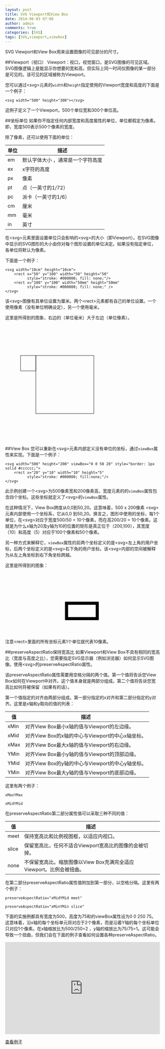 ```yaml
---
layout: post
title: SVG Viewport和View Box
date: 2014-06-03 07:08
author: admin
comments: true
categories: [SVG]
tags: [SVG,viewport,viewbox]
---
```

 
SVG Viewport和View Box用来设置图像的可见部分的尺寸。

##Viewport（视口）
Viewport：视口，视觉窗口，是SVG图像的可见区域。SVG图像逻辑上是能显示你想要的宽和高，但实际上同一时间仅图像的某一部分是可见的。该可见的区域被称为Viewport。

您可以通过&lt;svg&gt;元素的`width`和`height`指定使用的Viewport宽度和高度的下面是一个例子：

	<svg width="500" height="300"></svg>

这例子定义了一个Viewport，500个单位宽和300个单位高。

##坐标单位
如果你不指定任何内部宽度和高度属性的单位，单位都假定为像素。即，宽度500表示500个像素的宽度。

除了像素，还可以使用下面的单位：

单位 | 描述
----|-----
em	 |默认字体大小 ，通常是一个字符高度
ex	 |x字符的高度
px	 |像素
pt	 |点（一英寸的1/72）
pc	 |派卡（一英寸的1/6）
cm	 |厘米
mm	 |毫米
in	 |英寸

在&lt;svg&gt;元素里面设置单位只会影响的&lt;svg&gt;的大小（即Viewport）。在SVG图像中显示的SVG图形的大小由你对每个图形设置的单位决定。如果没有指定单位，各单位将默认为像素。

下面是一个例子：

	<svg width="10cm" height="10cm">
	    <rect x="50" y="100" width="50" height="50"
	          style="stroke: #000000; fill: none;"/>
	    <rect x="100" y="100" width="50mm" height="50mm"
	          style="stroke: #000000; fill: none;" />
	</svg>

该&lt;svg&gt;图像有其单位设置为厘米。两个&lt;rect&gt;元素都有自己的单位设置。一个使用像素（没有单位明确设定），另一个使用毫米。

这里是所得到的图象，右边的（单位毫米）大于左边（单位像素）。

<svg width="10cm" height="10cm">
<rect x="50" y="100" width="50" height="50"
  style="stroke: #000000; fill: none;"/>
<rect x="100" y="100" width="50mm" height="50mm"
  style="stroke: #000000; fill: none;" />
</svg>

##View Box
您可以重新在&lt;svg&gt;元素内部定义没有单位的坐标，通过`viewBox`属性来实现。下面是一个例子：


	<svg width="500" height="200" viewBox="0 0 50 20" style="border: 1px solid #cccccc;">
	    <rect x="20" y="10" width="10" height="5"
	          style="stroke: #000000; fill:none;"/>
	</svg>

此示例创建一个&lt;svg&gt;为500像素宽和200像素高，宽度元素的的`viewBox`属性包含四个坐标。这些坐标就定义了&lt;svg&gt;的`viewBox`属性。

在这种情况下，View Box跨度从0,0到50,20。这意味着，500 x 200像素 &lt;svg&gt;元素内部使用一个坐标系，它从0,0 到50,20。换言之，图形中使用的坐标，每1个单位，在&lt;svg&gt;对应于宽度500/50 = 10个像素，而在高200/20 = 10个像素。这就是为什么x轴为20及y轴为10的位置的矩形是真正位于（200,100），其宽度（10）和高度（5）对应于100个像素和50个像素。

另一种方式来解释它，`viewBox`属性的前两个坐标定义的是&lt;svg&gt;左上角的用户坐标，后两个坐标定义的是&lt;svg&gt;右下角的用户坐标。该&lt;svg&gt;内部的空间被解释为从左上角坐标到右下角坐标跨越。

这里是所得到的图象：


<svg width="500" height="200" viewBox="0 0 50 20" style="border: 1px； solid #cccccc;">
<rect x="20" y="10" width="10" height="5"
  style="stroke: #000000; fill:none;"/>
</svg>

注意&lt;rect&gt;里面的所有坐标元素1个单位就代表10像素。

##preserveAspectRatio保持宽高比
如果Viewport和View Box不具有相同的宽高比（宽度与高度之比），您需要指定SVG显示器（例如浏览器）如何显示SVG图像。使用&lt;svg&gt;的preserveAspectRatio属性。

该preserveAspectRatio属性需要用空格分隔的两个值。第一个值将告诉您View Box如何在Viewport中对齐。这个值本身就是两部分组成。第二个值将告诉您宽高比如何将被保留（如果有的话）。

第一个值指定的对齐由两部分组成。第一部分指定的x对齐和第二部分指定的y对齐。这里是x轴和y取向的值的列表：

值	|描述
----|-----
xMin	|对齐View Box最小x轴的值与Viewport的左边缘。
xMid	|对齐View Box的x轴的中心与Viewport的中心x轴坐标。
xMax	|对齐View Box最大x轴的值与Viewport的右边缘。
YMin	|对齐View Box最小y轴的值与Viewport的顶部边缘。
YMid	|对齐View Box的y轴的中心与Viewport的中心y轴坐标。
YMin	|对齐View Box最大y轴的值与Viewport的底部边缘。

这里有两个例子：

	xMaxYMax

	xMidYMid

 
在preserveAspectRatio第二部分属性值可以采取三种不同的值：

值	|描述
----|-----
meet |	保持宽高比和比例视图框，以适应内视口。
slice|  保留宽高比，任何不适合Viewport宽高比的图像的会被切掉。
none |	不保留宽高比。缩放图像以View Box充满完全适应Viewport。比例会被扭曲。

在第二部分preserveAspectRatio属性值附加到第一部分，以空格分隔。这里有两个例子：

	preserveAspectRatio="xMidYMid meet"
	
	preserveAspectRatio="xMinYMin slice"
 
下面的实施例都具有宽度为500，高度为75和的viewBox属性设为0 0 250 75。这意味着，沿x轴的每个坐标单元将对应于2个像素，而是沿着Y轴的每个坐标单位只对应1个像素。在x轴缩放比为500/250=2 ，y轴的缩放比为75/75=1。这可能会导致一个扭曲，但我们会在下面的例子查看如何设置各种preserveAspectRatio。

<iframe style="width: 100%; height: 300px" src="http://www.w3.org/TR/SVG11/images/coords/PreserveAspectRatio.svg" allowfullscreen="allowfullscreen" frameborder="0"></iframe>

[查看例子](http://www.w3.org/TR/SVG11/images/coords/PreserveAspectRatio.svg)

 